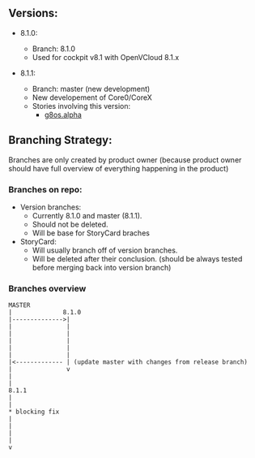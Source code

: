 
## Versions:
  * 8.1.0:
     * Branch: 8.1.0
     * Used for cockpit v8.1 with OpenVCloud 8.1.x
        
  * 8.1.1:
     * Branch: master (new development)
     * New developement of Core0/CoreX
     * Stories involving this version:
       * [g8os.alpha](https://github.com/gig-projects/org_development/issues/1218)
     
  
## Branching Strategy:
Branches are only created by product owner (because product owner should have full overview of everything happening in the product)
### Branches on repo:
  * Version branches:
    * Currently 8.1.0 and master (8.1.1).
    * Should not be deleted.
    * Will be base for StoryCard braches
  * StoryCard:
    * Will usually branch off of version branches.
    * Will be deleted after their conclusion. (should be always tested before merging back into version branch)

### Branches overview
    
```
MASTER
|              8.1.0
|-------------->|
|               | 
|               | 
|               | 
|               |
|               |
|<------------- | (update master with changes from release branch)
|               v
|
|
8.1.1           
|
|
* blocking fix
| 
|
|
|
v
```
